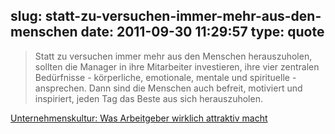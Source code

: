 slug: statt-zu-versuchen-immer-mehr-aus-den-menschen
date: 2011-09-30 11:29:57
type: quote
---

> Statt zu versuchen immer mehr aus den Menschen herauszuholen, sollten die Manager in ihre Mitarbeiter investieren, ihre vier zentralen Bedürfnisse - körperliche, emotionale, mentale und spirituelle - ansprechen. Dann sind die Menschen auch befreit, motiviert und inspiriert, jeden Tag das Beste aus sich herauszuholen.

[Unternehmenskultur: Was Arbeitgeber wirklich attraktiv macht](http://www.harvardbusinessmanager.de/meinungen/artikel/a-788814.html)
